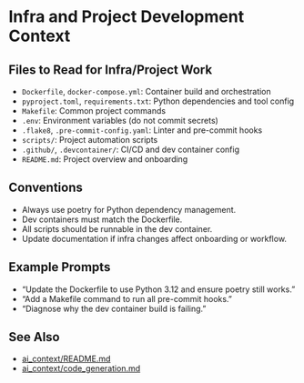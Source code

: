 # Infra and Project Development Context

## Files to Read for Infra/Project Work

- `Dockerfile`, `docker-compose.yml`: Container build and orchestration
- `pyproject.toml`, `requirements.txt`: Python dependencies and tool config
- `Makefile`: Common project commands
- `.env`: Environment variables (do not commit secrets)
- `.flake8`, `.pre-commit-config.yaml`: Linter and pre-commit hooks
- `scripts/`: Project automation scripts
- `.github/`, `.devcontainer/`: CI/CD and dev container config
- `README.md`: Project overview and onboarding

## Conventions

- Always use poetry for Python dependency management.
- Dev containers must match the Dockerfile.
- All scripts should be runnable in the dev container.
- Update documentation if infra changes affect onboarding or workflow.

## Example Prompts

- “Update the Dockerfile to use Python 3.12 and ensure poetry still works.”
- “Add a Makefile command to run all pre-commit hooks.”
- “Diagnose why the dev container build is failing.”

## See Also

- [ai_context/README.md](README.md)
- [ai_context/code_generation.md](code_generation.md) 